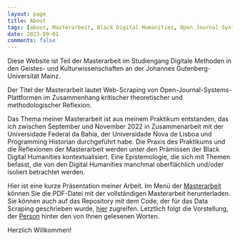 ```yaml
---
layout: page
title: About
tags: [about, Masterarbeit, Black Digital Humanities, Open Journal System, Web Scraping]
date: 2023-09-01
comments: false
---
```

Diese Website ist Teil der Masterarbeit im Studiengang Digitale Methoden in den Geistes- und Kulturwissenschaften an der Johannes Gutenberg-Universität Mainz. 

Der Titel der Masterarbeit lautet Web-Scraping von Open-Journal-Systems-Plattformen im Zusammenhang kritischer theoretischer und methodologischer Reflexion.

Das Thema meiner Masterarbeit ist aus meinem Praktikum entstanden, das ich zwischen September und November 2022 in Zusammenarbeit mit der Universidade Federal da Bahia, der Universidade Nova de Lisboa und Programming Historian durchgeführt habe. Die Praxis des Praktikums und die Reflexionen der Masterarbeit werden unter den Prämissen der Black Digital Humanities kontextualisiert. Eine Epistemologie, die sich mit Themen befasst, die von den Digital Humanities manchmal oberflächlich und/oder isoliert betrachtet werden. 

Hier ist eine kurze Präsentation meiner Arbeit. Im Menü der <a href="https://nadia-aguiar.github.io/masterarbeit/masterarbeit/" target="_blanck">Masterarbeit</a> können Sie die PDF-Datei mit der vollständigen Masterarbeit herunterladen.  Sie können auch auf das Repository mit dem Code, der für das Data Scraping geschrieben wurde, <a href="https://nadia-aguiar.github.io/masterarbeit/code/" target="_blanck">hier</a> zugreifen. Letztlich folgt die Vorstellung, der <a href="https://nadia-aguiar.github.io/masterarbeit/me/" target="_blanck">Person</a> hinter den von Ihnen gelesenen Worten.  

Herzlich Willkommen!
      


